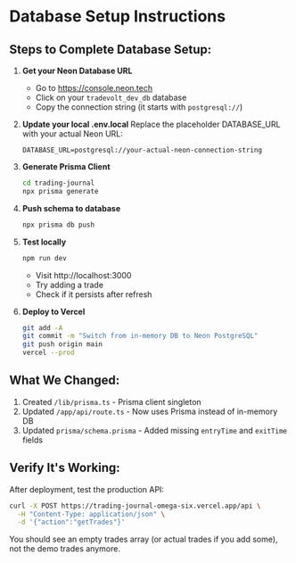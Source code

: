 # Database Setup Instructions

## Steps to Complete Database Setup:

1. **Get your Neon Database URL**
   - Go to https://console.neon.tech
   - Click on your `tradevolt_dev_db` database
   - Copy the connection string (it starts with `postgresql://`)

2. **Update your local .env.local**
   Replace the placeholder DATABASE_URL with your actual Neon URL:
   ```
   DATABASE_URL=postgresql://your-actual-neon-connection-string
   ```

3. **Generate Prisma Client**
   ```bash
   cd trading-journal
   npx prisma generate
   ```

4. **Push schema to database**
   ```bash
   npx prisma db push
   ```

5. **Test locally**
   ```bash
   npm run dev
   ```
   - Visit http://localhost:3000
   - Try adding a trade
   - Check if it persists after refresh

6. **Deploy to Vercel**
   ```bash
   git add -A
   git commit -m "Switch from in-memory DB to Neon PostgreSQL"
   git push origin main
   vercel --prod
   ```

## What We Changed:

1. Created `/lib/prisma.ts` - Prisma client singleton
2. Updated `/app/api/route.ts` - Now uses Prisma instead of in-memory DB
3. Updated `prisma/schema.prisma` - Added missing `entryTime` and `exitTime` fields

## Verify It's Working:

After deployment, test the production API:
```bash
curl -X POST https://trading-journal-omega-six.vercel.app/api \
  -H "Content-Type: application/json" \
  -d '{"action":"getTrades"}'
```

You should see an empty trades array (or actual trades if you add some), not the demo trades anymore.
